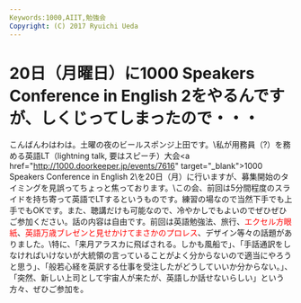 ```yaml
---
Keywords:1000,AIIT,勉強会
Copyright: (C) 2017 Ryuichi Ueda
---
```


# 20日（月曜日）に1000 Speakers Conference in English 2をやるんですが、しくじってしまったので・・・
こんばんわはわは。土曜の夜のビールスポンジ上田です。\\私が用務員（?）を務める英語LT（lightning talk, 要はスピーチ）大会\<a href="http://1000.doorkeeper.jp/events/7616" target="_blank">1000 Speakers Conference in English 2</a>\を20日（月）に行いますが、募集開始のタイミングを見誤ってちょっと焦っております。\\この会、前回は5分間程度のスライドを持ち寄って英語でLTするというものです。練習の場なので当然下手でも上手でもOKです。また、聴講だけも可能なので、冷やかしでもよいのでぜひぜひご参加ください。話の内容は自由です。前回は英語勉強法、旅行、<span style="color: #ff0000;">エクセル方眼紙</span>、<span style="color: #ff0000;">英語万歳ブレゼンと見せかけてまさかのプロレス</span>、デザイン等々の話題がありました。\\特に、「来月アラスカに飛ばされる。しかも風船で」、「手話通訳をしなければいけないが大統領の言っていることがよく分からないので適当にやろうと思う」、「般若心経を英訳する仕事を受注したがどうしていいか分からない。」、「突然、新しい上司として宇宙人が来たが、英語しか話せないらしい」という方々、ぜひご参加を。
